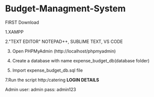 # Budget-Managment-System
FIRST Download

1.XAMPP

2."TEXT EDITOR" NOTEPAD++, SUBLIME TEXT, VS CODE

3. Open PHPMyAdmin (http://localhost/phpmyadmin)

4. Create a database with name expense_budget_db(database folder)

5. Import expense_budget_db.sql file

7.Run the script http:/catering
**LOGIN DETAILS** 

Admin
user: admin
pass: admin123

